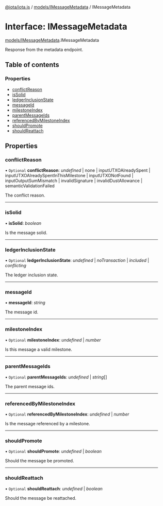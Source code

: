 [@iota/iota.js](../README.md) / [models/IMessageMetadata](../modules/models_imessagemetadata.md) / IMessageMetadata

# Interface: IMessageMetadata

[models/IMessageMetadata](../modules/models_imessagemetadata.md).IMessageMetadata

Response from the metadata endpoint.

## Table of contents

### Properties

- [conflictReason](models_imessagemetadata.imessagemetadata.md#conflictreason)
- [isSolid](models_imessagemetadata.imessagemetadata.md#issolid)
- [ledgerInclusionState](models_imessagemetadata.imessagemetadata.md#ledgerinclusionstate)
- [messageId](models_imessagemetadata.imessagemetadata.md#messageid)
- [milestoneIndex](models_imessagemetadata.imessagemetadata.md#milestoneindex)
- [parentMessageIds](models_imessagemetadata.imessagemetadata.md#parentmessageids)
- [referencedByMilestoneIndex](models_imessagemetadata.imessagemetadata.md#referencedbymilestoneindex)
- [shouldPromote](models_imessagemetadata.imessagemetadata.md#shouldpromote)
- [shouldReattach](models_imessagemetadata.imessagemetadata.md#shouldreattach)

## Properties

### conflictReason

• `Optional` **conflictReason**: *undefined* \| none \| inputUTXOAlreadySpent \| inputUTXOAlreadySpentInThisMilestone \| inputUTXONotFound \| inputOutputSumMismatch \| invalidSignature \| invalidDustAllowance \| semanticValidationFailed

The conflict reason.

___

### isSolid

• **isSolid**: *boolean*

Is the message solid.

___

### ledgerInclusionState

• `Optional` **ledgerInclusionState**: *undefined* \| *noTransaction* \| *included* \| *conflicting*

The ledger inclusion state.

___

### messageId

• **messageId**: *string*

The message id.

___

### milestoneIndex

• `Optional` **milestoneIndex**: *undefined* \| *number*

Is this message a valid milestone.

___

### parentMessageIds

• `Optional` **parentMessageIds**: *undefined* \| *string*[]

The parent message ids.

___

### referencedByMilestoneIndex

• `Optional` **referencedByMilestoneIndex**: *undefined* \| *number*

Is the message referenced by a milestone.

___

### shouldPromote

• `Optional` **shouldPromote**: *undefined* \| *boolean*

Should the message be promoted.

___

### shouldReattach

• `Optional` **shouldReattach**: *undefined* \| *boolean*

Should the message be reattached.
